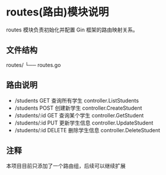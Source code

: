 # routes(路由)模块说明

routes 模块负责初始化并配置 Gin 框架的路由映射关系。

## 文件结构

routes/
└── routes.go

## 路由说明

- /students	        GET	        查询所有学生	    controller.ListStudents
- /students	        POST	    创建新学生	        controller.CreateStudent
- /students/:id	    GET	        查询某个学生	    controller.GetStudent
- /students/:id	    PUT	        更新学生信息	    controller.UpdateStudent
- /students/:id	    DELETE      删除学生信息	    controller.DeleteStudent

## 注释

本项目目前只添加了一个路由组，后续可以继续扩展